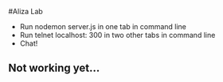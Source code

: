 #Aliza Lab  

- Run nodemon server.js in one tab in command line  
- Run telnet localhost: 300 in two other tabs in command line  
- Chat!  

## Not working yet...

